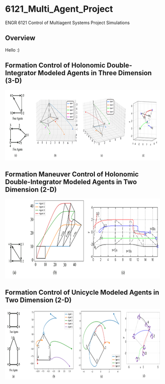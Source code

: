 # 6121_Multi_Agent_Project
ENGR 6121 Control of Multiagent Systems Project Simulations

## Overview
Hello :)

## Formation Control of Holonomic Double-Integrator Modeled Agents in Three Dimension (3-D)
<img src="https://github.com/Amirmoradi94/6121_Multi_Agent_Project/blob/main/fig1.jpg" width="2000" height="230">

## Formation Maneuver Control of Holonomic Double-Integrator Modeled Agents in Two Dimension (2-D)
<img src="https://github.com/Amirmoradi94/6121_Multi_Agent_Project/blob/main/fig2.jpg" width="2000" height="260">

## Formation Control of Unicycle Modeled Agents in Two Dimension (2-D)
<img src="https://github.com/Amirmoradi94/6121_Multi_Agent_Project/blob/main/fig3.jpg" width="2000" height="230">
